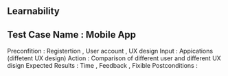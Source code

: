 ## Learnability
## Test Case Name : Mobile App
Preconfition : Registertion , User account , UX design
Input : Appications (diffetent UX design)
Action : Comparison of different user and different UX disign 
Expected Results : Time , Feedback , Fixible
Postconditions : 
